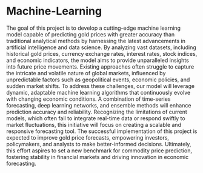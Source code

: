 # Machine-Learning
The goal of this project is to develop a cutting-edge machine learning model capable of predicting gold prices with greater accuracy than traditional analytical methods by harnessing the latest advancements in artificial intelligence and data science. By analyzing vast datasets, including historical gold prices, currency exchange rates, interest rates, stock indices, and economic indicators, the model aims to provide unparalleled insights into future price movements. 
Existing approaches often struggle to capture the intricate and volatile nature of global markets, influenced by unpredictable factors such as geopolitical events, economic policies, and sudden market shifts. To address these challenges, our model will leverage dynamic, adaptable machine learning algorithms that continuously evolve with changing economic conditions. A combination of time-series forecasting, deep learning networks, and ensemble methods will enhance prediction accuracy and reliability. Recognizing the limitations of current models, which often fail to integrate real-time data or respond swiftly to market fluctuations, this initiative will focus on creating a scalable and responsive forecasting tool. The successful implementation of this project is expected to improve gold price forecasts, empowering investors, policymakers, and analysts to make better-informed decisions. 
Ultimately, this effort aspires to set a new benchmark for commodity price prediction, fostering stability in financial markets and driving innovation in economic forecasting.
